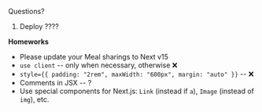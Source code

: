 Questions?

1. Deploy ????


**Homeworks**

- Please update your Meal sharings to Next v15
- `use client` -- only when necessary, otherwise ❌
- `style={{ padding: "2rem", maxWidth: "600px", margin: "auto" }}` -- ❌
- Comments in JSX -- ?
- Use special components for Next.js: `Link` (instead if `a`), `Image` (instead of `img`), etc.
